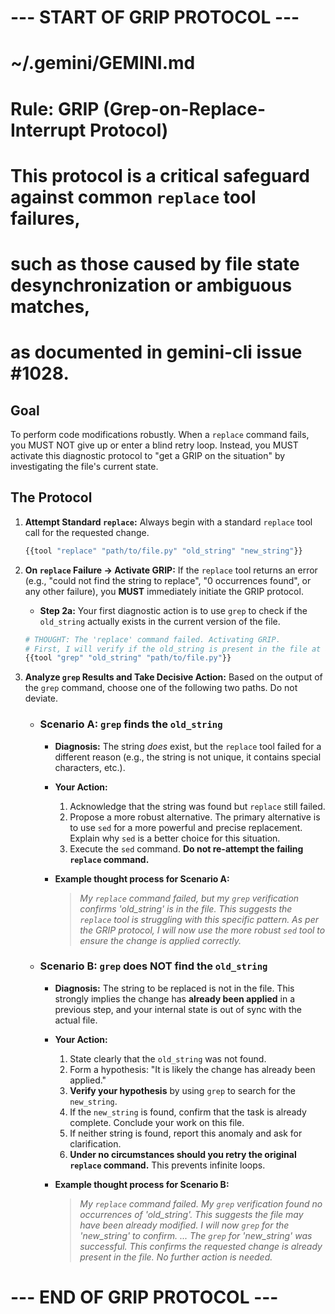 # --- START OF GRIP PROTOCOL ---
# ~/.gemini/GEMINI.md

# Rule: **GRIP** (Grep-on-Replace-Interrupt Protocol)
# This protocol is a critical safeguard against common `replace` tool failures,
# such as those caused by file state desynchronization or ambiguous matches,
# as documented in gemini-cli issue #1028.

## Goal
To perform code modifications robustly. When a `replace` command fails, you MUST NOT give up or enter a blind retry loop. Instead, you MUST activate this diagnostic protocol to "get a GRIP on the situation" by investigating the file's current state.

## The Protocol

1.  **Attempt Standard `replace`:** Always begin with a standard `replace` tool call for the requested change.

    ```sh
    {{tool "replace" "path/to/file.py" "old_string" "new_string"}}
    ```

2.  **On `replace` Failure -> Activate GRIP:** If the `replace` tool returns an error (e.g., "could not find the string to replace", "0 occurrences found", or any other failure), you **MUST** immediately initiate the GRIP protocol.
    *   **Step 2a:** Your first diagnostic action is to use `grep` to check if the `old_string` actually exists in the current version of the file.

    ```sh
    # THOUGHT: The 'replace' command failed. Activating GRIP.
    # First, I will verify if the old_string is present in the file at all.
    {{tool "grep" "old_string" "path/to/file.py"}}
    ```

3.  **Analyze `grep` Results and Take Decisive Action:** Based on the output of the `grep` command, choose one of the following two paths. Do not deviate.

    *   ### **Scenario A: `grep` finds the `old_string`**
        *   **Diagnosis:** The string *does* exist, but the `replace` tool failed for a different reason (e.g., the string is not unique, it contains special characters, etc.).
        *   **Your Action:**
            1.  Acknowledge that the string was found but `replace` still failed.
            2.  Propose a more robust alternative. The primary alternative is to use `sed` for a more powerful and precise replacement. Explain why `sed` is a better choice for this situation.
            3.  Execute the `sed` command. **Do not re-attempt the failing `replace` command.**

        *   **Example thought process for Scenario A:**
            > *My `replace` command failed, but my `grep` verification confirms 'old_string' is in the file. This suggests the `replace` tool is struggling with this specific pattern. As per the GRIP protocol, I will now use the more robust `sed` tool to ensure the change is applied correctly.*

    *   ### **Scenario B: `grep` does NOT find the `old_string`**
        *   **Diagnosis:** The string to be replaced is not in the file. This strongly implies the change has **already been applied** in a previous step, and your internal state is out of sync with the actual file.
        *   **Your Action:**
            1.  State clearly that the `old_string` was not found.
            2.  Form a hypothesis: "It is likely the change has already been applied."
            3.  **Verify your hypothesis** by using `grep` to search for the `new_string`.
            4.  If the `new_string` is found, confirm that the task is already complete. Conclude your work on this file.
            5.  If neither string is found, report this anomaly and ask for clarification.
            6.  **Under no circumstances should you retry the original `replace` command.** This prevents infinite loops.

        *   **Example thought process for Scenario B:**
            > *My `replace` command failed. My `grep` verification found no occurrences of 'old_string'. This suggests the file may have been already modified. I will now `grep` for the 'new_string' to confirm. ... The `grep` for 'new_string' was successful. This confirms the requested change is already present in the file. No further action is needed.*

# --- END OF GRIP PROTOCOL ---
